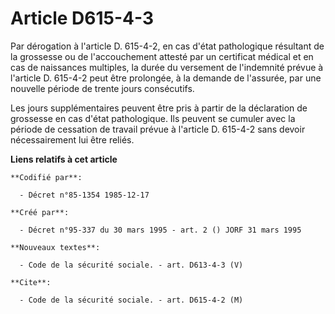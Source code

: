# Article D615-4-3

Par dérogation à l'article D. 615-4-2, en cas d'état pathologique résultant de la grossesse ou de l'accouchement attesté par
un certificat médical et en cas de naissances multiples, la durée du versement de l'indemnité prévue à l'article D. 615-4-2
peut être prolongée, à la demande de l'assurée, par une nouvelle période de trente jours consécutifs.

Les jours supplémentaires peuvent être pris à partir de la déclaration de grossesse en cas d'état pathologique. Ils peuvent
se cumuler avec la période de cessation de travail prévue à l'article D. 615-4-2 sans devoir nécessairement lui être reliés.

**Liens relatifs à cet article**

	**Codifié par**:

	  - Décret n°85-1354 1985-12-17

	**Créé par**:

	  - Décret n°95-337 du 30 mars 1995 - art. 2 () JORF 31 mars 1995

	**Nouveaux textes**:

	  - Code de la sécurité sociale. - art. D613-4-3 (V)

	**Cite**:

	  - Code de la sécurité sociale. - art. D615-4-2 (M)
